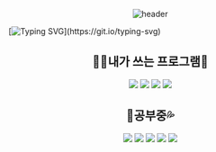 <div align="center">

![header](https://i.esdrop.com/d/f/JsR8TIWugD/5HBE5gbcTX.png)
</div>

[![Typing SVG](https://readme-typing-svg.demolab.com?font=Cute+Font&size=50&pause=1000&color=F7F7F7&center=true&vCenter=true&random=true&width=1000&lines=%ED%99%98%EC%98%81%ED%95%A9%EB%8B%88%EB%8B%A4!;%EC%A0%80%EB%8A%94+%EB%81%88%EA%B8%B0+%EC%9E%88%EB%8A%94+%EA%B0%9C%EB%B0%9C%EC%9E%90%EC%9E%85%EB%8B%88%EB%8B%A4.;%EB%B0%98%EA%B0%91%EC%8A%B5%EB%8B%88%EB%8B%A4!;Welcome;%ED%95%AD%EC%83%81+%EC%84%B1%EC%9E%A5%ED%95%98%EB%8A%94+%EA%B0%9C%EB%B0%9C%EC%9E%90%EC%9E%85%EB%8B%88%EB%8B%A4!)](https://git.io/typing-svg)

<h2 align="center">👨‍💻내가 쓰는 프로그램🔧</a></h1>
<div align="center">
    <a href=""><img src="https://img.shields.io/badge/Unity-100000?style=for-the-badge&logo=unity&logoColor=white"/></a>
    <a href=""><img src="https://img.shields.io/badge/Visual_Studio_Code-0078D4?style=for-the-badge&logo=visual%20studio%20code&logoColor=white"/></a>
    <a href=""><img src="https://img.shields.io/badge/Notion-000000?style=for-the-badge&logo=notion&logoColor=white"/></a>
    <a href=""><img src="https://img.shields.io/badge/Rider-000000?style=for-the-badge&logo=rider&logoColor=white"/></a>
</div>

<h2 align="center">📖공부중💦</a></h1>
<div align="center">
    <a href=""><img src="https://img.shields.io/badge/C%23-239120?style=for-the-badge&logo=c-sharp&logoColor=white"/></a>
    <a href=""><img src="https://img.shields.io/badge/Kotlin-17F52FF?style=for-the-badge&logo=kotlin&logoColor=white"/></a>
    <a href=""><img src="https://img.shields.io/badge/HTML-239120?style=for-the-badge&logo=html5&logoColor=white"/></a>
    <a href=""><img src="https://img.shields.io/badge/JavaScript-F7DF1E?style=for-the-badge&logo=JavaScript&logoColor=white"/></a>
    <a href=""><img src="https://img.shields.io/badge/CSS-239120?&style=for-the-badge&logo=css3&logoColor=white"/></a>
</div>
